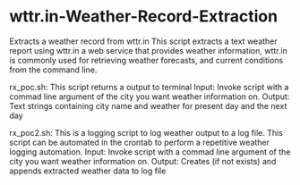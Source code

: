 # wttr.in-Weather-Record-Extraction
Extracts a weather record from wttr.in
This script extracts a text weather report using wttr.in a web service that provides weather information, wttr.in is commonly used for retrieving weather forecasts, and current conditions from the command line. 

rx_poc.sh:
This script returns a output to terminal
   Input:
      Invoke script with a commad line argument of the city you want weather information on.
   Output:
      Text strings containing city name and weather for present day and the next day

rx_poc2.sh:
This is a logging script to log weather output to a log file. This script can be automated in the crontab to perform a repetitive weather logging automation.
   Input:
      Invoke script with a commad line argument of the city you want weather information on.
   Output:
      Creates (if not exists) and appends extracted weather data to log file

